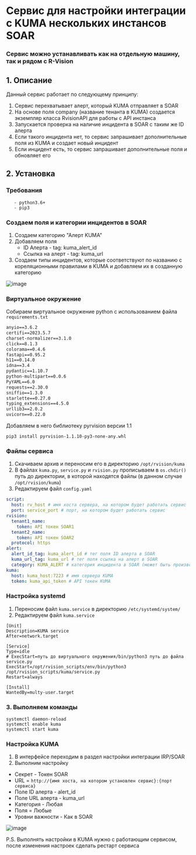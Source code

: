 # Сервис для настройки интеграции с KUMA нескольких инстансов SOAR

### Сервис можно устанавливать как на отдельную машину, так и рядом с R-Vision

## 1. Описание
Данный сервис работает по следующему принципу:
1. Сервис перехватывает алерт, который KUMA отправляет в SOAR
2. На основе поля company (название тенанта в KUMA) создается экземпляр класса RvisionAPI для работы с API инстансa
3. Запускается проверка на наличие инцидента в SOAR с таким же ID алерта
4. Если такого инцидента нет, то сервис запрашивает дополнительные поля из KUMA и создает новый инцидент
5. Если инцидент есть, то сервис запрашивает дополнительные поля и обновляет его

## 2. Установка
  ### Требования
       - python3.6+
       - pip3

### Создаем поля и категории инцидентов в SOAR

1. Создаем категорию "Алерт KUMA"
2. Добавляем поля
   * ID Алерта - tag: kuma_alert_id
   * Ссылка на алерт - tag: kuma_url
3. Создаем типы инцидентов, которые соответствуют по названию с кореляционными правилами в KUMA и добавляем их в созданную категорию

![image](https://github.com/user-attachments/assets/f1286e67-875b-4990-9032-7873a0c7a1a0)

### Виртуальное окружение
Собираем виртуальное окружение python с использованием файла `requirements.txt`
```requirements.txt
anyio==3.6.2
certifi==2023.5.7
charset-normalizer==3.1.0
click==8.1.3
colorama==0.4.6
fastapi==0.95.2
h11==0.14.0
idna==3.4
pydantic==1.10.7
python-multipart==0.0.6
PyYAML==6.0
requests==2.30.0
sniffio==1.3.0
starlette==0.27.0
typing_extensions==4.5.0
urllib3==2.0.2
uvicorn==0.22.0
```

Добавляем в него библиотеку pyrvision версии 1.1

    pip3 install pyrvision-1.1.10-py3-none-any.whl

### Файлы сервиса
1. Скачиваем архив и переносим его в директорию `/opt/rvision/kuma`
2. В файлах `kuma.py`, `service.py` и `rvision.py` прописываем в `os.chdir()` путь до директории, в которой находятся файлы (в данном случае `/opt/rvision/kuma`)
3. Редактируем файл `config.yaml`
```yaml
script:
  host: rv_host # имя хоста сервера, на котором будет работать сервис
  port: service_port # порт, на котором будет работать сервис
rvision:
  tenant1_name:
    token: API токен SOAR1
  tenant2_name:
    token: API токен SOAR2
  protocol: https
alert:
  alert_id_tag: kuma_alert_id # тег поля ID алерта в SOAR
  kuma_url_tag: kuma_url # тег поля ссылка на алерт в SOAR
  category: KUMA_ALERT # категория инцидента в SOAR (может быть произвольным)
kuma:
  host: kuma_host:7223 # имя сервера KUMA
  token: kuma_api_token # API токен KUMA
```

### Настройка systemd
1. Переносим файл `kuma.service` в директорию `/etc/systemd/system/`
2. Редактируем файл `kuma.service`
```unit file (systemd)
[Unit]
Description=KUMA service
After=network.target

[Service]
Type=idle
# ExecStart=путь до виртуального окружения/bin/python3 путь до файла service.py
ExecStart=/opt/rvision_scripts/env/bin/python3 /opt/rvision_scripts/kuma/service.py
Restart=always

[Install]
WantedBy=multy-user.target

```
### 3. Выполняем команды
```shell
systemctl daemon-reload
systemctl enable kuma
systemctl start kuma
```

### Настройка KUMA
1. В интерфейсе переходим в раздел настройки интеграции IRP/SOAR
2. Выполним настройку
* Секрет - Токен SOAR
* URL = `http://{имя хоста, на котором установлен сервис}:{порт сервиса}`
* Поле ID алерта - alert_id
* Поле URL алерта - kuma_url
* Категория - Любая
* Поля = Любые
* Уровни важности - Как в SOAR

![image](https://github.com/user-attachments/assets/36b95fbf-5fd7-4c4b-92a0-9229c2a507c9)


P.S. Выполнять настройки в KUMA нужно с работающим сервисом, после изменения настроек сделать рестарт сервиса
